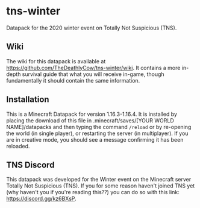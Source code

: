 # tns-winter
Datapack for the 2020 winter event on Totally Not Suspicious (TNS).

## Wiki
The wiki for this datapack is available at https://github.com/TheDeathlyCow/tns-winter/wiki. It contains a more in-depth survival guide that what you will receive in-game, though fundamentally it should contain the same information.

## Installation
This is a Minecraft Datapack for version 1.16.3-1.16.4. It is installed by placing the download of this file in .minecraft/saves/[YOUR WORLD NAME]/datapacks and then typing the command `/reload` or by re-opening the world (in single player), or restarting the server (in multiplayer). If you are in creative mode, you should see a message confirming it has been reloaded.

## TNS Discord
This datapack was developed for the Winter event on the Minecraft server Totally Not Suspicious (TNS). If you for some reason haven't joined TNS yet (why haven't you if you're reading this??) you can do so with this link: https://discord.gg/kz6BXsP. 
